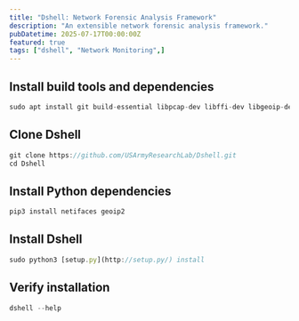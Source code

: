 ```yaml
---
title: "Dshell: Network Forensic Analysis Framework"
description: "An extensible network forensic analysis framework."
pubDatetime: 2025-07-17T00:00:00Z
featured: true
tags: ["dshell", "Network Monitoring",]
---
```


## Install build tools and dependencies

```jsx
sudo apt install git build-essential libpcap-dev libffi-dev libgeoip-dev -y
```

## Clone Dshell

```jsx
git clone https://github.com/USArmyResearchLab/Dshell.git
cd Dshell
```

## Install Python dependencies

```jsx
pip3 install netifaces geoip2
```

## Install Dshell

```jsx
sudo python3 [setup.py](http://setup.py/) install
```

## Verify installation

```jsx
dshell --help
```
